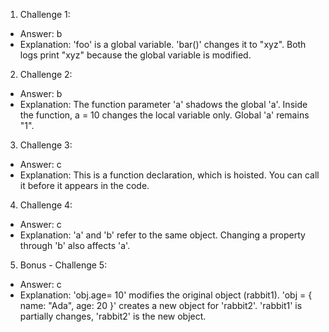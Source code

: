 1. Challenge 1:
  - Answer: b
  - Explanation: 'foo' is a global variable. 'bar()' changes it to "xyz". Both logs print "xyz" because the global variable is modified.


2. Challenge 2:
  - Answer: b
  - Explanation: The function parameter 'a' shadows the global 'a'. Inside the function, a = 10 changes the local variable only. Global 'a' remains "1".


3. Challenge 3:
  - Answer: c
  - Explanation: This is a function declaration, which is hoisted. You can call it before it appears in the code.


4. Challenge 4:
  - Answer: c
  - Explanation: 'a' and 'b' refer to the same object. Changing a property through 'b' also affects 'a'.


5. Bonus - Challenge 5:
  - Answer: c
  - Explanation: 'obj.age= 10' modifies the original object (rabbit1). 'obj = { name: "Ada", age: 20 }' creates a new object for 'rabbit2'. 'rabbit1' is partially changes, 'rabbit2' is the new object.
 